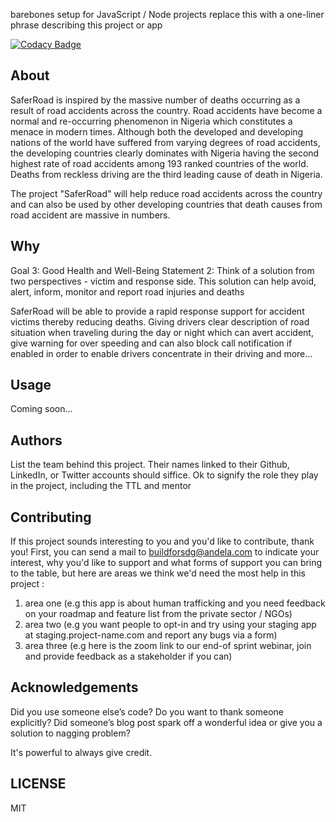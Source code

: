 

barebones setup for JavaScript / Node projects replace this with a one-liner phrase describing this project or app

[![Codacy Badge](https://img.shields.io/badge/Code%20Quality-D-red)](https://img.shields.io/badge/Code%20Quality-D-red)


## About
SaferRoad is inspired by the massive number of deaths occurring as a result of road accidents across the country. Road accidents have become a normal and re-occurring phenomenon in Nigeria which constitutes a menace in modern times. Although both the developed and developing nations of the world have suffered from varying degrees of road accidents, the developing countries clearly dominates with Nigeria having the second highest rate of road accidents among 193 ranked countries of the world. Deaths from reckless driving are the third leading cause of death in Nigeria. 

The project "SaferRoad" will help reduce road accidents across the country and can also be used by other developing countries that death causes from road accident are massive in numbers. 


## Why

Goal 3: Good Health and Well-Being 
Statement 2:
Think of a solution from two perspectives - victim and response side. This solution can help avoid, alert, inform, monitor and report road injuries and deaths

SaferRoad will be able to provide a rapid response support for accident victims thereby reducing deaths. Giving drivers clear description of road situation when traveling during the day or night which can avert accident, give warning for over speeding and can also block call notification if enabled in order to enable drivers concentrate in their driving and more...


## Usage
 Coming soon...





## Authors

List the team behind this project. Their names linked to their Github, LinkedIn, or Twitter accounts should siffice. Ok to signify the role they play in the project, including the TTL and mentor

## Contributing
If this project sounds interesting to you and you'd like to contribute, thank you!
First, you can send a mail to buildforsdg@andela.com to indicate your interest, why you'd like to support and what forms of support you can bring to the table, but here are areas we think we'd need the most help in this project :
1.  area one (e.g this app is about human trafficking and you need feedback on your roadmap and feature list from the private sector / NGOs)
2.  area two (e.g you want people to opt-in and try using your staging app at staging.project-name.com and report any bugs via a form)
3.  area three (e.g here is the zoom link to our end-of sprint webinar, join and provide feedback as a stakeholder if you can)

## Acknowledgements

Did you use someone else’s code?
Do you want to thank someone explicitly?
Did someone’s blog post spark off a wonderful idea or give you a solution to nagging problem?

It's powerful to always give credit.

## LICENSE
MIT

